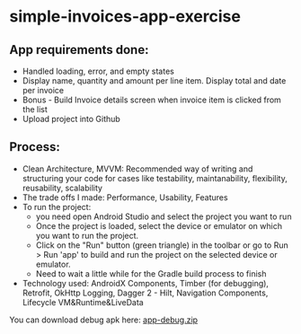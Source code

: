 # simple-invoices-app-exercise
## App requirements done:
- Handled loading, error, and empty states
- Display name, quantity and amount per line item. Display total and date per invoice 
- Bonus - Build Invoice details screen when invoice item is clicked from the list 
- Upload project into Github

## Process:
- Clean Architecture, MVVM: Recommended way of writing and structuring your code for cases like testability, maintanability, flexibility, reusability, scalability
- The trade offs I made: Performance, Usability, Features
- To run the project: 
  * you need open Android Studio and select the project you want to run 
  * Once the project is loaded, select the device or emulator on which you want to run the project. 
  * Click on the "Run" button (green triangle) in the toolbar or go to Run > Run 'app' to build and run the project on the selected device or emulator.
  * Need to wait a little while for the Gradle build process to finish 
- Technology used: AndroidX Components, Timber (for debugging), Retrofit, OkHttp Logging, Dagger 2 - Hilt, Navigation Components, Lifecycle VM&Runtime&LiveData

You can download debug apk here: [app-debug.zip](https://github.com/ManuchekhrT/simple-invoices-app-exercise/files/10776723/app-debug.zip)
